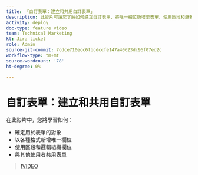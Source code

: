 ```yaml
---
title: 「自訂表單：建立和共用自訂表單」
description: 此影片可讓您了解如何建立自訂表單、將唯一欄位新增至表單、使用區段和邏輯組織欄位，以及與使用者共用表單。
activity: deploy
doc-type: feature video
team: Technical Marketing
kt: Jira ticket
role: Admin
source-git-commit: 7cdce710ecc6fbcdccfe147a40623dc96f07ed2c
workflow-type: tm+mt
source-wordcount: '78'
ht-degree: 0%

---
```


# 自訂表單：建立和共用自訂表單

在此影片中，您將學習如何：

* 確定用於表單的對象
* 以各種格式新增唯一欄位
* 使用區段和邏輯組織欄位
* 與其他使用者共用表單

>[!VIDEO](https://video.tv.adobe.com/v/335172/?quality=12)
